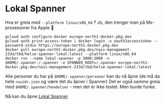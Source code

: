 # Lokal Spanner

Hva er greia med `--platform linux/x86_64` ?
Jo, den trenger man på Mx-prosessorer fra Apple 🤷‍

```
gcloud auth configure-docker europe-north1-docker.pkg.dev
gcloud auth print-access-token | docker login -u oauth2accesstoken --password-stdin https://europe-north1-docker.pkg.dev
docker pull europe-north1-docker.pkg.dev/nais-management-233d/tbd/helse-spanner-lokal:latest --platform linux/x86_64
docker run --name lokal-spanner -p 3000:3000 -v $HOME/.spanner:/.spanner -e SPANNER_ROOT=/.spanner europe-north1-docker.pkg.dev/nais-management-233d/tbd/helse-spanner-lokal:latest
```

Alle personer du har på `$HOME/.spanner/personer` kan du nå åpne (de må da hete `<uuid>.json` og være det du åpner i Spanner)
Det er også samme greia med `$HOME/.spanner/hendelser` - men det er ikke testet. Men burde funke.

Nå kan du åpne [Lokal Spanner](http://localhost:3000)